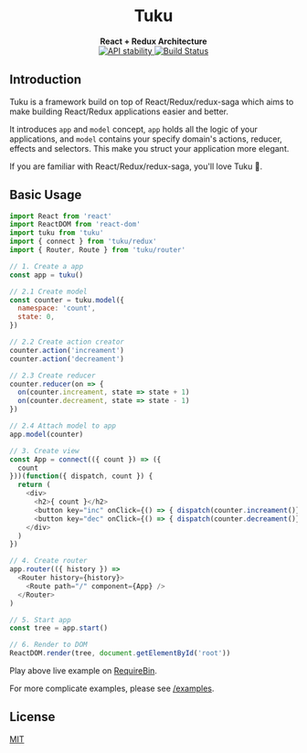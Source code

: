 <h1 align="center">Tuku</h1>

<div align="center">
  <strong>React + Redux Architecture</strong>
</div>

<div align="center">
  <!-- Stability -->
  <a href="https://nodejs.org/api/documentation.html#documentation_stability_index">
  <img src="https://img.shields.io/badge/stability-experimental-orange.svg?style=flat-square"
    alt="API stability" />
  </a>

  <!-- Build Status -->
  <a href="https://travis-ci.org/tianche/tuku">
    <img src="https://img.shields.io/travis/tianche/tuku/master.svg?style=flat-square"
      alt="Build Status" />
  </a>
</div>


## Introduction

Tuku is a framework build on top of React/Redux/redux-saga which aims to make building React/Redux applications easier and better.

It introduces `app` and `model` concept, `app` holds all the logic of your applications, and `model` contains your specify domain's actions, reducer, effects and selectors. This make you struct your application more elegant.

If you are familiar with React/Redux/redux-saga, you'll love Tuku :see_no_evil:.

## Basic Usage

```javascript
import React from 'react'
import ReactDOM from 'react-dom'
import tuku from 'tuku'
import { connect } from 'tuku/redux'
import { Router, Route } from 'tuku/router'

// 1. Create a app
const app = tuku()

// 2.1 Create model
const counter = tuku.model({
  namespace: 'count',
  state: 0,
})

// 2.2 Create action creator
counter.action('increament')
counter.action('decreament')

// 2.3 Create reducer
counter.reducer(on => {
  on(counter.increament, state => state + 1)
  on(counter.decreament, state => state - 1)
})

// 2.4 Attach model to app
app.model(counter)

// 3. Create view
const App = connect(({ count }) => ({
  count
}))(function({ dispatch, count }) {
  return (
    <div>
      <h2>{ count }</h2>
      <button key="inc" onClick={() => { dispatch(counter.increament()}}>+</button>
      <button key="dec" onClick={() => { dispatch(counter.decreament()}}>-</button>
    </div>
  )
})

// 4. Create router
app.router(({ history }) =>
  <Router history={history}>
    <Route path="/" component={App} />
  </Router>
)

// 5. Start app
const tree = app.start()

// 6. Render to DOM
ReactDOM.render(tree, document.getElementById('root'))
```

Play above live example on [RequireBin](http://requirebin.com/?gist=9dd0f0cfffa4862989bded30865f6af7).

For more complicate examples, please see [/examples](/examples).

## License

[MIT](https://tldrlegal.com/license/mit-license)
